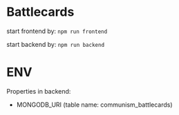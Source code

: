 # Battlecards

start frontend by: ```npm run frontend```

start backend by: ```npm run backend```

# ENV

Properties in backend:
- MONGODB_URI (table name: communism_battlecards)